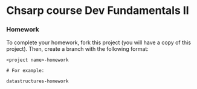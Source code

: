 # Chsarp course Dev Fundamentals II

### Homework

To complete your homework, fork this project (you will have a copy of this project). Then, create a branch with the following format:

```
<project name>-homework

# For example:

datastructures-homework
```